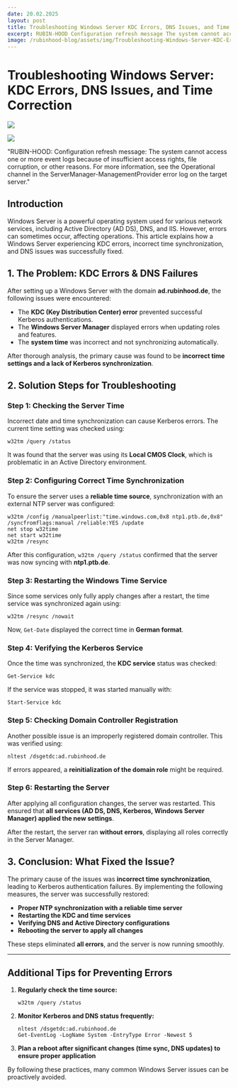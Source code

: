 ```yaml
---
date: 20.02.2025
layout: post
title: Troubleshooting Windows Server KDC Errors, DNS Issues, and Time Correction
excerpt: RUBIN-HOOD Configuration refresh message The system cannot access one or more event logs because of insufficient access rights, file corruption, or other reasons. For more information, see the Operational channel in the ServerManager-ManagementProvider error log on the target server.
image: /rubinhood-blog/assets/img/Troubleshooting-Windows-Server-KDC-Errors-DNS-Issues-and-Time-Correction/001.jpg
---
```

# Troubleshooting Windows Server: KDC Errors, DNS Issues, and Time Correction

![](/rubinhood-blog/assets/img/Troubleshooting-Windows-Server-KDC-Errors-DNS-Issues-and-Time-Correction/001.jpg)

![](/rubinhood-blog/assets/img/Troubleshooting-Windows-Server-KDC-Errors-DNS-Issues-and-Time-Correction/002.jpg)

"RUBIN-HOOD: Configuration refresh message: The system cannot access one or more event logs because of insufficient access rights, file corruption, or other reasons. For more information, see the Operational channel in the ServerManager-ManagementProvider error log on the target server."

## Introduction

Windows Server is a powerful operating system used for various network services, including Active Directory (AD DS), DNS, and IIS. However, errors can sometimes occur, affecting operations. This article explains how a Windows Server experiencing KDC errors, incorrect time synchronization, and DNS issues was successfully fixed.

## **1. The Problem: KDC Errors & DNS Failures**

After setting up a Windows Server with the domain **ad.rubinhood.de**, the following issues were encountered:

- The **KDC (Key Distribution Center) error** prevented successful Kerberos authentications.
- The **Windows Server Manager** displayed errors when updating roles and features.
- The **system time** was incorrect and not synchronizing automatically.

After thorough analysis, the primary cause was found to be **incorrect time settings and a lack of Kerberos synchronization**.

## **2. Solution Steps for Troubleshooting**

### **Step 1: Checking the Server Time**

Incorrect date and time synchronization can cause Kerberos errors. The current time setting was checked using:

```
w32tm /query /status
```

It was found that the server was using its **Local CMOS Clock**, which is problematic in an Active Directory environment.

### **Step 2: Configuring Correct Time Synchronization**

To ensure the server uses a **reliable time source**, synchronization with an external NTP server was configured:

```
w32tm /config /manualpeerlist:"time.windows.com,0x8 ntp1.ptb.de,0x8" /syncfromflags:manual /reliable:YES /update
net stop w32time
net start w32time
w32tm /resync
```

After this configuration, `w32tm /query /status` confirmed that the server was now syncing with **ntp1.ptb.de**.

### **Step 3: Restarting the Windows Time Service**

Since some services only fully apply changes after a restart, the time service was synchronized again using:

```
w32tm /resync /nowait
```

Now, `Get-Date` displayed the correct time in **German format**.

### **Step 4: Verifying the Kerberos Service**

Once the time was synchronized, the **KDC service** status was checked:

```
Get-Service kdc
```

If the service was stopped, it was started manually with:

```
Start-Service kdc
```

### **Step 5: Checking Domain Controller Registration**

Another possible issue is an improperly registered domain controller. This was verified using:

```
nltest /dsgetdc:ad.rubinhood.de
```

If errors appeared, a **reinitialization of the domain role** might be required.

### **Step 6: Restarting the Server**

After applying all configuration changes, the server was restarted. This ensured that **all services (AD DS, DNS, Kerberos, Windows Server Manager) applied the new settings**.

After the restart, the server ran **without errors**, displaying all roles correctly in the Server Manager.

## **3. Conclusion: What Fixed the Issue?**

The primary cause of the issues was **incorrect time synchronization**, leading to Kerberos authentication failures.
By implementing the following measures, the server was successfully restored:

- **Proper NTP synchronization with a reliable time server**
- **Restarting the KDC and time services**
- **Verifying DNS and Active Directory configurations**
- **Rebooting the server to apply all changes**

These steps eliminated **all errors**, and the server is now running smoothly.

---

## **Additional Tips for Preventing Errors**

1. **Regularly check the time source:**
    
    ```
    w32tm /query /status
    ```
    
2. **Monitor Kerberos and DNS status frequently:**
    
    ```
    nltest /dsgetdc:ad.rubinhood.de
    Get-EventLog -LogName System -EntryType Error -Newest 5
    ```
    
3. **Plan a reboot after significant changes (time sync, DNS updates) to ensure proper application**

By following these practices, many common Windows Server issues can be proactively avoided.